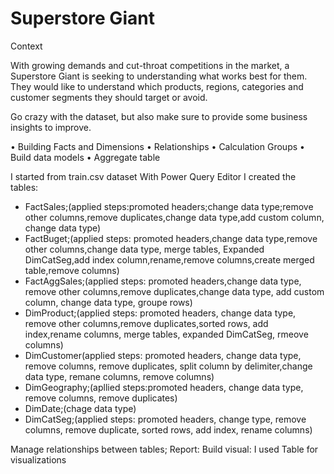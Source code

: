 # Superstore Giant


Context 


With growing demands and cut-throat competitions in the market, a Superstore Giant is seeking to understanding what works best for them. 
They would like to understand which products, regions, categories and customer segments they should target or avoid.

Go crazy with the dataset, but also make sure to provide some business insights to improve.

•	Building Facts and Dimensions 
•	Relationships 
•	Calculation Groups
•	Build data models
•	Aggregate table

I started from train.csv dataset 
With Power Query Editor I created the tables:

- FactSales;(applied steps:promoted headers;change data type;remove other columns,remove duplicates,change data type,add custom column, change data type)
- FactBuget;(applied steps: promoted headers,change data type,remove other columns,change data type, merge tables, Expanded DimCatSeg,add index column,rename,remove columns,create merged table,remove columns)
- FactAggSales;(applied steps: promoted headers,change data type, remove other columns,remove duplicates,change data type, add custom column, change data type, groupe rows)
- DimProduct;(applied steps: promoted headers, change data type, remove other columns,remove duplicates,sorted rows, add index,rename columns, merge tables, expanded DimCatSeg, rmeove columns)
- DimCustomer(applied steps: promoted headers, change data type, remove columns, remove duplicates, split column by delimiter,change data type, remane columns, remove columns)
- DimGeography;(apllied steps:promoted headers, change data type, remove columns, remove duplicates)
- DimDate;(chage data type)
- DimCatSeg;(applied steps: promoted headers, change type, remove columns, remove duplicate, sorted rows, add index, rename columns)

Manage relationships between tables;
Report:
Build visual:
I used Table for visualizations




